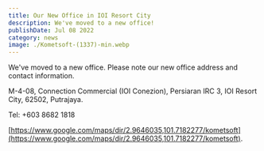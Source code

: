 ```yaml
---
title: Our New Office in IOI Resort City
description: We've moved to a new office!
publishDate: Jul 08 2022
category: news
image: ./Kometsoft-(1337)-min.webp
---
```


We've moved to a new office. Please note our new office address and contact information.

M-4-08, Connection Commercial (IOI Conezion), Persiaran IRC 3, IOI Resort City, 62502, Putrajaya.

Tel: +603 8682 1818

[https://www.google.com/maps/dir/2.9646035,101.7182277/kometsoft](https://www.google.com/maps/dir/2.9646035,101.7182277/kometsoft).
